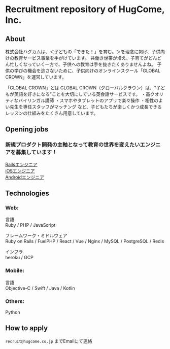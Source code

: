 # Recruitment repository of HugCome, Inc.

## About
株式会社ハグカムは、＜子どもの「できた！」を育む。＞を理念に掲げ、子供向けの教育サービス事業を手がけています。
共働き世帯が増え、子育てがどんどん忙しくなっていく一方で、子供への教育は手を抜きたくありませんよね。
子供の学びの機会を逃さないために、子供向けのオンラインスクール「GLOBAL CROWN」を運営しています。


「GLOBAL CROWN」とは
GLOBAL CROWN（グローバルクラウン）は、"子どもが英語を好きになる"ことを大切にしている英会話サービスです。
・高クオリティなバイリンガル講師
・スマホやタブレットのアプリで楽々操作
・相性のよい先生を専任スタッフがマッチング
など、子どもたちが楽しくかつ成長できるレッスンの仕組みをたくさん用意しています。

## Opening jobs
### 新規プロダクト開発の主軸となって教育の世界を変えたいエンジニアを募集しています！
[Railsエンジニア](jobs/SoftwareEngineer_Web_Backend.md)  
[iOSエンジニア](jobs/SoftwareEngineer_iOS.md)  
[Androidエンジニア](jobs/SoftwareEngineer_Android.md)

## Technologies
### Web:
言語  
Ruby / PHP / JavaScript

フレームワーク・ミドルウェア  
Ruby on Rails / FuelPHP / React / Vue / Nginx / MySQL / PostgreSQL / Redis

インフラ  
heroku / GCP

### Mobile:
言語  
Objective-C / Swift / Java / Kotlin


### Others:
Python

## How to apply
`recruit@hugcome.co.jp` までEmailにて連絡
